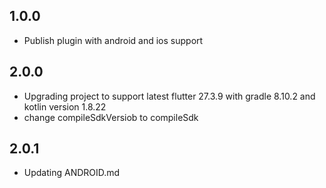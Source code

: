 ## 1.0.0

* Publish plugin with android and ios support

## 2.0.0

* Upgrading project to support latest flutter 27.3.9 with gradle 8.10.2 and kotlin version 1.8.22
* change compileSdkVersiob to compileSdk

## 2.0.1
 
 * Updating ANDROID.md